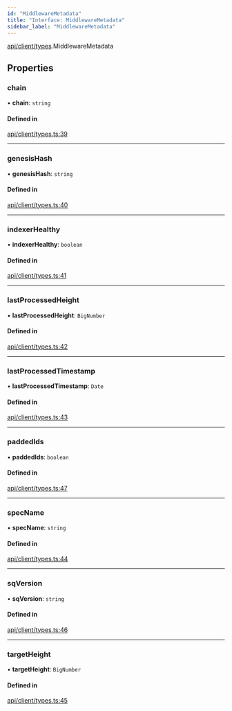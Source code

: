 ```yaml
---
id: "MiddlewareMetadata"
title: "Interface: MiddlewareMetadata"
sidebar_label: "MiddlewareMetadata"
---
```


[api/client/types](../../../../../modules/API/Client/Types/Types.md).MiddlewareMetadata

## Properties

### chain

• **chain**: `string`

#### Defined in

[api/client/types.ts:39](https://github.com/PolymeshAssociation/polymesh-sdk/blob/0dbd0ebd0/src/api/client/types.ts#L39)

___

### genesisHash

• **genesisHash**: `string`

#### Defined in

[api/client/types.ts:40](https://github.com/PolymeshAssociation/polymesh-sdk/blob/0dbd0ebd0/src/api/client/types.ts#L40)

___

### indexerHealthy

• **indexerHealthy**: `boolean`

#### Defined in

[api/client/types.ts:41](https://github.com/PolymeshAssociation/polymesh-sdk/blob/0dbd0ebd0/src/api/client/types.ts#L41)

___

### lastProcessedHeight

• **lastProcessedHeight**: `BigNumber`

#### Defined in

[api/client/types.ts:42](https://github.com/PolymeshAssociation/polymesh-sdk/blob/0dbd0ebd0/src/api/client/types.ts#L42)

___

### lastProcessedTimestamp

• **lastProcessedTimestamp**: `Date`

#### Defined in

[api/client/types.ts:43](https://github.com/PolymeshAssociation/polymesh-sdk/blob/0dbd0ebd0/src/api/client/types.ts#L43)

___

### paddedIds

• **paddedIds**: `boolean`

#### Defined in

[api/client/types.ts:47](https://github.com/PolymeshAssociation/polymesh-sdk/blob/0dbd0ebd0/src/api/client/types.ts#L47)

___

### specName

• **specName**: `string`

#### Defined in

[api/client/types.ts:44](https://github.com/PolymeshAssociation/polymesh-sdk/blob/0dbd0ebd0/src/api/client/types.ts#L44)

___

### sqVersion

• **sqVersion**: `string`

#### Defined in

[api/client/types.ts:46](https://github.com/PolymeshAssociation/polymesh-sdk/blob/0dbd0ebd0/src/api/client/types.ts#L46)

___

### targetHeight

• **targetHeight**: `BigNumber`

#### Defined in

[api/client/types.ts:45](https://github.com/PolymeshAssociation/polymesh-sdk/blob/0dbd0ebd0/src/api/client/types.ts#L45)
